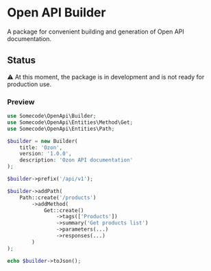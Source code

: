 # Open API Builder

A package for convenient building and generation of Open API documentation.

## Status

⚠️ At this moment, the package is in development and is not ready for production use.

### Preview

```php
use Somecode\OpenApi\Builder;
use Somecode\OpenApi\Entities\Method\Get;
use Somecode\OpenApi\Entities\Path;

$builder = new Builder(
    title: 'Ozon',
    version: '1.0.0',
    description: 'Ozon API documentation'
);

$builder->prefix('/api/v1');

$builder->addPath(
    Path::create('/products')
        ->addMethod(
            Get::create()
                ->tags(['Products'])
                ->summary('Get products list')
                ->parameters(...)
                ->responses(...)
        )
);

echo $builder->toJson();
```
